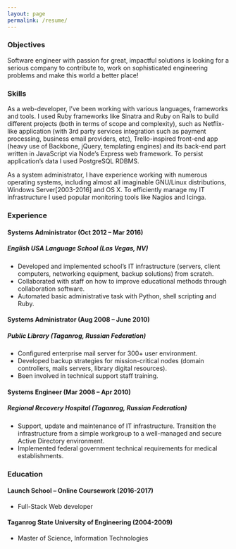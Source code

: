 ```yaml
---
layout: page
permalink: /resume/
---
```


### Objectives

Software engineer with passion for great, impactful solutions is looking for a serious company to contribute to, work on sophisticated engineering problems and make this world a better place!

### Skills

As a web-developer, I’ve been working with various languages, frameworks and tools. I used Ruby frameworks like Sinatra and Ruby on Rails to build different projects (both in terms of scope and complexity), such as Netflix-like application (with 3rd party services integration such as payment processing, business email providers, etc), Trello-inspired front-end app (heavy use of Backbone, jQuery, templating engines) and its back-end part written in JavaScript via Node’s Express web framework. To persist application’s data I used PostgreSQL RDBMS.

As a system administrator, I have experience working with numerous operating systems, including almost all imaginable GNU/Linux distributions, Windows Server[2003-2016] and OS X. To efficiently manage my IT infrastructure I used popular monitoring tools like Nagios and Icinga.

### Experience

#### Systems Administrator (Oct 2012 – Mar 2016)
##### English USA Language School (Las Vegas, NV)

* Developed and implemented school’s IT infrastructure (servers, client computers, networking equipment, backup solutions) from scratch. 
* Collaborated with staff on how to improve educational methods through collaboration software.
* Automated basic administrative task with Python, shell scripting and Ruby.

#### Systems Administrator (Aug 2008 – June 2010)
##### Public Library (Taganrog, Russian Federation)

* Configured enterprise mail server for 300+ user environment.
* Developed backup strategies for mission-critical nodes (domain controllers, mails servers, library digital resources).
* Been involved in technical support staff training.

#### Systems Engineer (Mar 2008 – Apr 2010)
##### Regional Recovery Hospital (Taganrog, Russian Federation)

* Support, update and maintenance of IT infrastructure. Transition the infrastructure from a simple workgroup to a well-managed and secure Active Directory environment.
* Implemented federal government technical requirements for medical establishments.

### Education

#### Launch School – Online Coursework            (2016-2017)
* Full-Stack Web developer

#### Taganrog State University of Engineering    (2004-2009)
* Master of Science, Information Technologies

